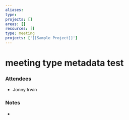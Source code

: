 ```yaml
---
aliases: 
type: 
projects: []
areas: []
resources: []
type: meeting
projects: ['[[Sample Project]]']
---
```

# meeting type metadata test

### Attendees
- Jonny Irwin

### Notes

- 

